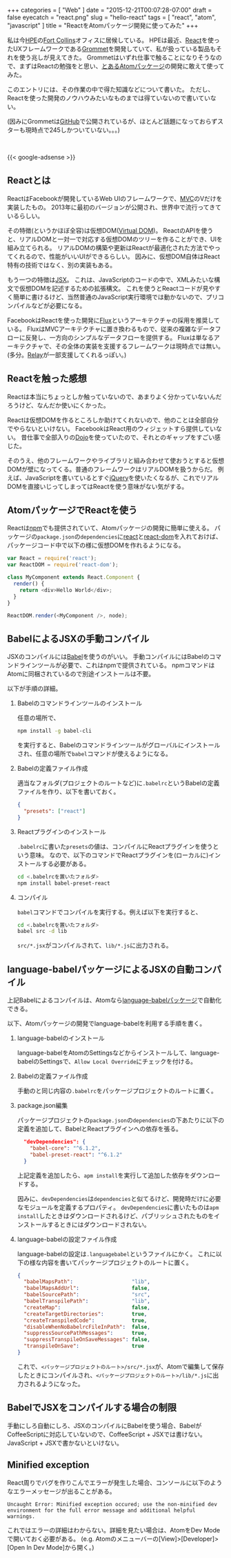 +++
categories = [ "Web" ]
date = "2015-12-21T00:07:28-07:00"
draft = false
eyecatch = "react.png"
slug = "hello-react"
tags = [ "react", "atom", "javascript" ]
title = "ReactをAtomパッケージ開発に使ってみた"
+++

私は今[HPE](https://www.hpe.com/us/en/home.html)の[Fort Collins](https://ja.wikipedia.org/wiki/%E3%83%95%E3%82%A9%E3%83%BC%E3%83%88%E3%83%BB%E3%82%B3%E3%83%AA%E3%83%B3%E3%82%BA_%28%E3%82%B3%E3%83%AD%E3%83%A9%E3%83%89%E5%B7%9E%29)オフィスに居候している。
HPEは最近、[React](https://facebook.github.io/react/)を使ったUXフレームワークである[Grommet](http://www.grommet.io/docs/)を開発していて、私が扱っている製品もそれを使う兆しが見えてきた。
Grommetはいずれ仕事で触ることになりそうなので、まずはReactの勉強をと思い、[とあるAtomパッケージ](https://www.kaitoy.xyz/2015/12/19/atom-impress/)の開発に敢えて使ってみた。

このエントリには、その作業の中で得た知識などについて書いた。
ただし、Reactを使った開発のノウハウみたいなものまでは得ていないので書いていない。

(因みにGrommetは[GitHub](https://github.com/grommet/grommet)で公開されているが、ほとんど話題になっておらずスターも現時点で245しかついていない。。。)

<br>

{{< google-adsense >}}

## Reactとは
ReactはFacebookが開発しているWeb UIのフレームワークで、[MVC](https://ja.wikipedia.org/wiki/Model_View_Controller)のVだけを実装したもの。
2013年に最初のバージョンが公開され、世界中で流行ってきているらしい。

その特徴(というかほぼ全容)は仮想DOM([Virtual DOM](https://facebook.github.io/react/docs/glossary.html))。
ReactのAPIを使うと、リアルDOMと一対一で対応する仮想DOMのツリーを作ることができ、UIを組み立てられる。
リアルDOMの構築や更新はReactが最適化された方法でやってくれるので、性能がいいUIができるらしい。
因みに、仮想DOM自体はReact特有の技術ではなく、別の実装もある。

もう一つの特徴は[JSX](https://facebook.github.io/jsx/)。
これは、JavaScriptのコードの中で、XMLみたいな構文で仮想DOMを記述するための拡張構文。
これを使うとReactコードが見やすく簡単に書けるけど、当然普通のJavaScript実行環境では動かないので、プリコンパイルなどが必要になる。

FacebookはReactを使った開発に[Flux](http://facebook.github.io/flux/docs/overview.html#content)というアーキテクチャの採用を推奨している。
FluxはMVCアーキテクチャに置き換わるもので、従来の複雑なデータフローに反発し、一方向のシンプルなデータフローを提供する。
Fluxは単なるアーキテクチャで、その全体の実装を支援するフレームワークは現時点では無い。
(多分。[Relay](https://facebook.github.io/relay/)が一部支援してくれるっぽい。)

## Reactを触った感想
Reactは本当にちょっとしか触っていないので、あまりよく分かっていないんだろうけど、なんだか使いにくかった。

Reactは仮想DOMを作るところしか助けてくれないので、他のことは全部自分でやらないといけない。
FacebookはReact用のウィジェットすら提供していない。
昔仕事で全部入りの[Dojo](https://ja.wikipedia.org/wiki/Dojo_Toolkit)を使っていたので、それとのギャップをすごい感じた。

そのうえ、他のフレームワークやライブラリと組み合わせて使おうとすると仮想DOMが壁になってくる。普通のフレームワークはリアルDOMを扱うからだ。
例えば、JavaScriptを書いているとすぐ[jQuery](https://jquery.com/)を使いたくなるが、これでリアルDOMを直接いじってしまってはReactを使う意味がない気がする。

## AtomパッケージでReactを使う
Reactは[npm](https://www.npmjs.com/)でも提供されていて、Atomパッケージの開発に簡単に使える。
パッケージの`package.json`の`dependencies`に[react](https://www.npmjs.com/package/react)と[react-dom](https://www.npmjs.com/package/react-dom)を入れておけば、パッケージコード中で以下の様に仮想DOMを作れるようになる。

```javascript
var React = require('react');
var ReactDOM = require('react-dom');

class MyComponent extends React.Component {
  render() {
    return <div>Hello World</div>;
  }
}

ReactDOM.render(<MyComponent />, node);
```

## BabelによるJSXの手動コンパイル
JSXのコンパイルには[Babel](https://babeljs.io/)を使うのがいい。
手動コンパイルにはBabelのコマンドラインツールが必要で、これはnpmで提供されている。
npmコマンドはAtomに同梱されているので別途インストールは不要。

以下が手順の詳細。

1. Babelのコマンドラインツールのインストール

    任意の場所で、

    ```sh
    npm install -g babel-cli
    ```

    を実行すると、Babelのコマンドラインツールがグローバルにインストールされ、任意の場所で`babel`コマンドが使えるようになる。

2. Babelの定義ファイル作成

    適当なフォルダ(プロジェクトのルートなど)に`.babelrc`というBabelの定義ファイルを作り、以下を書いておく。

    ```json
    {
      "presets": ["react"]
    }
    ```

3. Reactプラグインのインストール

    `.babelrc`に書いた`presets`の値は、コンパイルにReactプラグインを使うという意味。
    なので、以下のコマンドでReactプラグインを(ローカルに)インストールする必要がある。

    ```sh
    cd <.babelrcを置いたフォルダ>
    npm install babel-preset-react
    ```

4. コンパイル

    `babel`コマンドでコンパイルを実行する。例えば以下を実行すると、

    ```sh
    cd <.babelrcを置いたフォルダ>
    babel src -d lib
    ```

    `src/*.jsx`がコンパイルされて、`lib/*.js`に出力される。

## language-babelパッケージによるJSXの自動コンパイル
上記Babelによるコンパイルは、Atomなら[language-babelパッケージ](https://atom.io/packages/language-babel)で自動化できる。

以下、Atomパッケージの開発でlanguage-babelを利用する手順を書く。

1. language-babelのインストール

    language-babelをAtomのSettingsなどからインストールして、language-babelのSettingsで、`Allow Local Override`にチェックを付ける。

2. Babelの定義ファイル作成

    手動のと同じ内容の`.babelrc`をパッケージプロジェクトのルートに置く。

3. package.json編集

    パッケージプロジェクトの`package.json`の`dependencies`の下あたりに以下の定義を追加して、BabelとReactプラグインへの依存を張る。

    ```json
      "devDependencies": {
        "babel-core": "^6.1.2",
        "babel-preset-react": "^6.1.2"
      }
    ```

    上記定義を追加したら、`apm install`を実行して追加した依存をダウンロードする。

    因みに、`devDependencies`は`dependencies`と似てるけど、開発時だけに必要なモジュールを定義するプロパティ。
    `devDependencies`に書いたものは`apm install`したときはダウンロードされるけど、パブリッシュされたものをインストールするときにはダウンロードされない。

4. language-babelの設定ファイル作成

    language-babelの設定は`.languagebabel`というファイルにかく。
    これに以下の様な内容を書いてパッケージプロジェクトのルートに置く。

    ```json
    {
      "babelMapsPath":                   "lib",
      "babelMapsAddUrl":                 false,
      "babelSourcePath":                 "src",
      "babelTranspilePath":              "lib",
      "createMap":                       false,
      "createTargetDirectories":         true,
      "createTranspiledCode":            true,
      "disableWhenNoBabelrcFileInPath":  false,
      "suppressSourcePathMessages":      true,
      "suppressTranspileOnSaveMessages": false,
      "transpileOnSave":                 true
    }
    ```

    これで、`<パッケージプロジェクトのルート>/src/*.jsx`が、Atomで編集して保存したときにコンパイルされ、`<パッケージプロジェクトのルート>/lib/*.js`に出力されるようになった。

## BabelでJSXをコンパイルする場合の制限
手動にしろ自動にしろ、JSXのコンパイルにBabelを使う場合、BabelがCoffeeScriptに対応していないので、CoffeeScript + JSXでは書けない。
JavaScript + JSXで書かないといけない。

## Minified exception
React周りでバグを作りこんでエラーが発生した場合、コンソールに以下のようなエラーメッセージが出ることがある。

```text
Uncaught Error: Minified exception occured; use the non-minified dev environment for the full error message and additional helpful warnings.
```

これではエラーの詳細はわからない。詳細を見たい場合は、AtomをDev Modeで開いておく必要がある。
(e.g. Atomのメニューバーの[View]>[Developer]>[Open In Dev Mode]から開く。)
